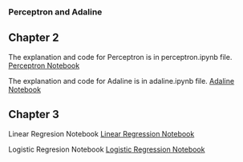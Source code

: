### Perceptron and Adaline

## Chapter 2

The explanation and code for Perceptron is in perceptron.ipynb file.
[Perceptron Notebook](https://github.com/prabaldeshar/perceptron/blob/main/ch_02_perceptron_adaline/perceptron.ipynb)


The explanation and code for Adaline is in adaline.ipynb file. 
[Adaline Notebook](https://github.com/prabaldeshar/perceptron/blob/main/ch_02_perceptron_adaline/adaline.ipynb)

## Chapter 3

Linear Regresion Notebook [Linear Regression Notebook](https://github.com/prabaldeshar/perceptron/blob/main/ch_03_linear_logistic_regression/linear_regression.ipynb)

Logistic Regresion Notebook [Logistic Regression Notebook](https://github.com/prabaldeshar/perceptron/blob/main/ch_03_linear_logistic_regression/logistic_regression.ipynb)


